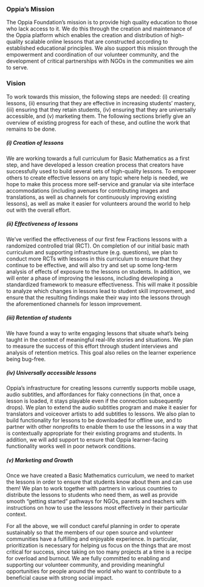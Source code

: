 
### Oppia’s Mission
The Oppia Foundation’s mission is to provide high quality education to those who lack access to it. We do this through the creation and maintenance of the Oppia platform which enables the creation and distribution of high-quality scalable online lessons that are constructed according to established educational principles. We also support this mission through the empowerment and coordination of our volunteer community, and the development of critical partnerships with NGOs in the communities we aim to serve.

### Vision
To work towards this mission, the following steps are needed: (i) creating lessons, (ii) ensuring that they are effective in increasing students’ mastery, (iii) ensuring that they retain students, (iv) ensuring that they are universally accessible, and (v) marketing them. The following sections briefly give an overview of existing progress for each of these, and outline the work that remains to be done.

##### (i) Creation of lessons
We are working towards a full curriculum for Basic Mathematics as a first step, and have developed a lesson creation process that creators have successfully used to build several sets of high-quality lessons. To empower others to create effective lessons on any topic where help is needed, we hope to make this process more self-service and granular via site interface accommodations (including avenues for contributing images and translations, as well as channels for continuously improving existing lessons), as well as make it easier for volunteers around the world to help out with the overall effort.

##### (ii) Effectiveness of lessons
We’ve verified the effectiveness of our first few Fractions lessons with a randomized controlled trial (RCT). On completion of our initial basic math curriculum and supporting infrastructure (e.g. questions), we plan to conduct more RCTs with lessons in this curriculum to ensure that they continue to be effective, and will also try and set up some long-term analysis of effects of exposure to the lessons on students. In addition, we will enter a phase of improving the lessons, including developing a standardized framework to measure effectiveness. This will make it possible to analyze which changes in lessons lead to student skill improvement, and ensure that the resulting findings make their way into the lessons through the aforementioned channels for lesson improvement.

##### (iii) Retention of students
We have found a way to write engaging lessons that situate what’s being taught in the context of meaningful real-life stories and situations. We plan to measure the success of this effort through student interviews and analysis of retention metrics. This goal also relies on the learner experience being bug-free.

##### (iv) Universally accessible lessons
Oppia’s infrastructure for creating lessons currently supports mobile usage, audio subtitles, and affordances for flaky connections (in that, once a lesson is loaded, it stays playable even if the connection subsequently drops). We plan to extend the audio subtitles program and make it easier for translators and voiceover artists to add subtitles to lessons. We also plan to build functionality for lessons to be downloaded for offline use, and to partner with other nonprofits to enable them to use the lessons in a way that is contextually appropriate for their existing programs and students. In addition, we will add support to ensure that Oppia learner-facing functionality works well in poor network conditions.

##### (v) Marketing and Growth
Once we have created a Basic Mathematics curriculum, we need to market the lessons in order to ensure that students know about them and can use them! We plan to work together with partners in various countries to distribute the lessons to students who need them, as well as provide smooth “getting started” pathways for NGOs, parents and teachers with instructions on how to use the lessons most effectively in their particular context.

For all the above, we will conduct careful planning in order to operate sustainably so that the members of our open source and volunteer communities have a fulfilling and enjoyable experience. In particular, prioritization is necessary for helping us focus on the things that are most critical for success, since taking on too many projects at a time is a recipe for overload and burnout. We are fully committed to enabling and supporting our volunteer community, and providing meaningful opportunities for people around the world who want to contribute to a beneficial cause with strong social impact.
